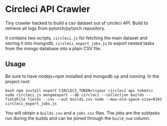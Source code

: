 # Circleci API Crawler

Tiny crawler hacked to build a csv dataset out of circleci API. Build to retrieve all logs from pytorch/pytorch repository.

It contains two scripts, `circleci.js` for fetching the main dataset and storing it into mongodb, `circleci_export_jobs.js` to export nested tasks from the mongo database into a plain CSV file.

## Usage

Be sure to have nodejs+npm installed and mongodb up and running.
In the project root:

`bash
npm install
export CIRCLECI_TOKEN=\<your circleci api token\> node circleci.js
mongoexport --db circleci --collection builds --fieldFile fields --csv --out builds.csv
node --max-old-space-size=8192 circleci_export_jobs.js
`

You will obtain a `builds.csv` and a `jobs.csv` files. The jobs are the subtasks run during the builds and can be joined through the `build_num` column.
